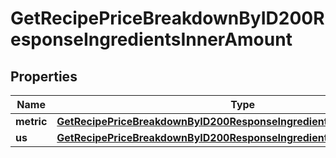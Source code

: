 

# GetRecipePriceBreakdownByID200ResponseIngredientsInnerAmount

## Properties

Name | Type | Description | Notes
------------ | ------------- | ------------- | -------------
**metric** | [**GetRecipePriceBreakdownByID200ResponseIngredientsInnerAmountMetric**](GetRecipePriceBreakdownByID200ResponseIngredientsInnerAmountMetric.md) |  | 
**us** | [**GetRecipePriceBreakdownByID200ResponseIngredientsInnerAmountMetric**](GetRecipePriceBreakdownByID200ResponseIngredientsInnerAmountMetric.md) |  | 




